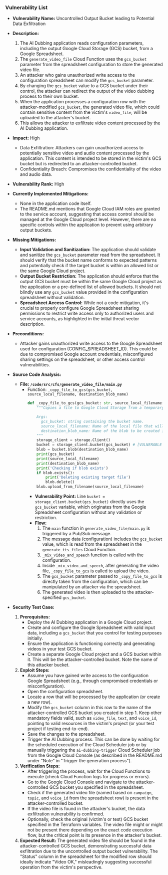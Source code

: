 ### Vulnerability List

*   **Vulnerability Name:** Uncontrolled Output Bucket leading to Potential Data Exfiltration
*   **Description:**
    1. The AI Dubbing application reads configuration parameters, including the output Google Cloud Storage (GCS) bucket, from a Google Spreadsheet.
    2. The `generate_video_file` Cloud Function uses the `gcs_bucket` parameter from the spreadsheet configuration to store the generated video file.
    3. An attacker who gains unauthorized write access to the configuration spreadsheet can modify the `gcs_bucket` parameter.
    4. By changing the `gcs_bucket` value to a GCS bucket under their control, the attacker can redirect the output of the video dubbing process to their own bucket.
    5. When the application processes a configuration row with the attacker-modified `gcs_bucket`, the generated video file, which could contain sensitive content from the victim's `video_file`, will be uploaded to the attacker's bucket.
    6. This allows the attacker to exfiltrate video content processed by the AI Dubbing application.
*   **Impact:** High
    *   Data Exfiltration: Attackers can gain unauthorized access to potentially sensitive video and audio content processed by the application. This content is intended to be stored in the victim's GCS bucket but is redirected to an attacker-controlled bucket.
    *   Confidentiality Breach:  Compromises the confidentiality of the video and audio data.
*   **Vulnerability Rank:** High
*   **Currently Implemented Mitigations:**
    *   None in the application code itself.
    *   The README.md mentions that Google Cloud IAM roles are granted to the service account, suggesting that access control should be managed at the Google Cloud project level. However, there are no specific controls within the application to prevent using arbitrary output buckets.
*   **Missing Mitigations:**
    *   **Input Validation and Sanitization:** The application should validate and sanitize the `gcs_bucket` parameter read from the spreadsheet. It should verify that the bucket name conforms to expected patterns and potentially check if the target bucket is within an allowed list or the same Google Cloud project.
    *   **Output Bucket Restriction:** The application should enforce that the output GCS bucket must be within the same Google Cloud project as the application or a pre-defined list of allowed buckets. It should not blindly use any `gcs_bucket` value provided in the configuration spreadsheet without validation.
    *   **Spreadsheet Access Control:** While not a code mitigation, it's crucial to properly configure Google Spreadsheet sharing permissions to restrict write access only to authorized users and service accounts, as highlighted in the initial threat vector description.
*   **Preconditions:**
    *   Attacker gains unauthorized write access to the Google Spreadsheet used for configuration (CONFIG_SPREADSHEET_ID). This could be due to compromised Google account credentials, misconfigured sharing settings on the spreadsheet, or other access control vulnerabilities.
*   **Source Code Analysis:**
    *   **File: `/code/src/cfs/generate_video_file/main.py`**
        *   Function: `_copy_file_to_gcs(gcs_bucket, source_local_filename, destination_blob_name)`
            ```python
            def _copy_file_to_gcs(gcs_bucket: str, source_local_filename: str, destination_blob_name: str):
                """Copies a file to Google Cloud Storage from a temporary local filename.

                Args:
                  gcs_bucket: string containing the bucket name.
                  source_local_filename: Name of the local file that will be copied.
                  destination_blob_name: Name of the blob to be created in GCS.
                """
                storage_client = storage.Client()
                bucket = storage_client.bucket(gcs_bucket) # [VULNERABLE LINE] - gcs_bucket is taken directly from config
                blob = bucket.blob(destination_blob_name)
                print(gcs_bucket)
                print(source_local_filename)
                print(destination_blob_name)
                print('Checking if blob exists')
                if blob.exists():
                    print('Deleting existing target file')
                    blob.delete()
                blob.upload_from_filename(source_local_filename)
            ```
            *   **Vulnerability Point:** Line `bucket = storage_client.bucket(gcs_bucket)` directly uses the `gcs_bucket` variable, which originates from the Google Spreadsheet configuration without any validation or restriction.
            *   **Flow:**
                1.  The `main` function in `generate_video_file/main.py` is triggered by a Pub/Sub message.
                2.  The message data (configuration) includes the `gcs_bucket` value, which is read from the spreadsheet in the `generate_tts_files` Cloud Function.
                3.  `_mix_video_and_speech` function is called with the configuration.
                4.  Inside `_mix_video_and_speech`, after generating the video file, `_copy_file_to_gcs` is called to upload the video.
                5.  The `gcs_bucket` parameter passed to `_copy_file_to_gcs` is directly taken from the configuration, which can be manipulated by an attacker via the spreadsheet.
                6.  The generated video is then uploaded to the attacker-specified `gcs_bucket`.

*   **Security Test Case:**
    1.  **Prerequisites:**
        *   Deploy the AI Dubbing application in a Google Cloud project.
        *   Create and configure the Google Spreadsheet with valid input data, including a `gcs_bucket` that you control for testing purposes initially.
        *   Ensure the application is functioning correctly and generating videos in your test GCS bucket.
        *   Create a separate Google Cloud project and a GCS bucket within it. This will be the attacker-controlled bucket. Note the name of this attacker bucket.
    2.  **Exploit Steps:**
        *   Assume you have gained write access to the configuration Google Spreadsheet (e.g., through compromised credentials or misconfiguration).
        *   Open the configuration spreadsheet.
        *   Locate a row that will be processed by the application (or create a new row).
        *   Modify the `gcs_bucket` column in this row to the name of the attacker-controlled GCS bucket you created in step 1. Keep other mandatory fields valid, such as `video_file`, `text`, and `voice_id`, pointing to valid resources in the victim's project (or your test project if testing end-to-end).
        *   Save the changes to the spreadsheet.
        *   Trigger the AI Dubbing process. This can be done by waiting for the scheduled execution of the Cloud Scheduler job or by manually triggering the `ai-dubbing-trigger` Cloud Scheduler job from the Google Cloud Console (as described in the README.md under "Note" in "Trigger the generation process").
    3.  **Verification Steps:**
        *   After triggering the process, wait for the Cloud Functions to execute (check Cloud Function logs for progress or errors).
        *   Go to the Google Cloud Console and navigate to the attacker-controlled GCS bucket you specified in the spreadsheet.
        *   Check if the generated video file (named based on `campaign`, `topic`, and `voice_id` from the spreadsheet row) is present in the attacker-controlled bucket.
        *   If the video file is found in the attacker's bucket, the data exfiltration vulnerability is confirmed.
        *   Optionally, check the original (victim's or test) GCS bucket specified in the Terraform variables. The video file might or might not be present there depending on the exact code execution flow, but the critical point is its presence in the attacker's bucket.
    4.  **Expected Result:** The generated video file should be found in the attacker-controlled GCS bucket, demonstrating successful data exfiltration due to the uncontrolled output bucket vulnerability. The "Status" column in the spreadsheet for the modified row should ideally indicate "Video OK," misleadingly suggesting successful operation from the victim's perspective.
